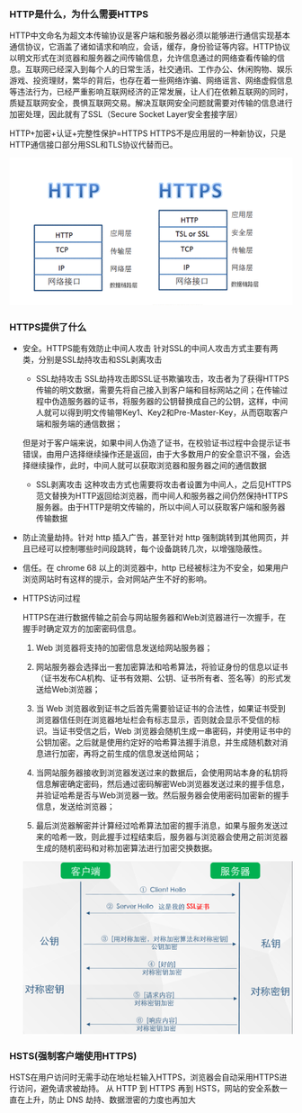 ### HTTP是什么，为什么需要HTTPS
HTTP中文命名为超文本传输协议是客户端和服务器必须以能够进行通信实现基本通信协议，它涵盖了诸如请求和响应，会话，缓存，身份验证等内容。HTTP协议以明文形式在浏览器和服务器之间传输信息，允许信息通过的网络查看传输的信息。互联网已经深入到每个人的日常生活，社交通讯、工作办公、休闲购物、娱乐游戏、投资理财，繁华的背后，也存在着一些网络诈骗、网络谣言、网络虚假信息等违法行为，已经严重影响互联网经济的正常发展，让人们在依赖互联网的同时，质疑互联网安全，畏惧互联网交易。解决互联网安全问题就需要对传输的信息进行加密处理，因此就有了SSL（Secure Socket Layer安全套接字层）

HTTP+加密+认证+完整性保护=HTTPS
HTTPS不是应用层的一种新协议，只是HTTP通信接口部分用SSL和TLS协议代替而已。

![image](../image/https.jpg)

### HTTPS提供了什么
* 安全。HTTPS能有效防止中间人攻击
    针对SSL的中间人攻击方式主要有两类，分别是SSL劫持攻击和SSL剥离攻击

    * SSL劫持攻击
    SSL劫持攻击即SSL证书欺骗攻击，攻击者为了获得HTTPS传输的明文数据，需要先将自己接入到客户端和目标网站之间；在传输过程中伪造服务器的证书，将服务器的公钥替换成自己的公钥，这样，中间人就可以得到明文传输带Key1、Key2和Pre-Master-Key，从而窃取客户端和服务端的通信数据；

    但是对于客户端来说，如果中间人伪造了证书，在校验证书过程中会提示证书错误，由用户选择继续操作还是返回，由于大多数用户的安全意识不强，会选择继续操作，此时，中间人就可以获取浏览器和服务器之间的通信数据

    * SSL剥离攻击
    这种攻击方式也需要将攻击者设置为中间人，之后见HTTPS范文替换为HTTP返回给浏览器，而中间人和服务器之间仍然保持HTTPS服务器。由于HTTP是明文传输的，所以中间人可以获取客户端和服务器传输数据
* 防止流量劫持。针对 http 插入广告，甚至针对 http 强制跳转到其他网页，并且已经可以控制哪些时间段跳转，每个设备跳转几次，以增强隐蔽性。
* 信任。在 chrome 68 以上的浏览器中，http 已经被标注为不安全，如果用户浏览网站时有这样的提示，会对网站产生不好的影响。

* HTTPS访问过程

    HTTPS在进行数据传输之前会与网站服务器和Web浏览器进行一次握手，在握手时确定双方的加密密码信息。
    1. Web 浏览器将支持的加密信息发送给网站服务器；

    2. 网站服务器会选择出一套加密算法和哈希算法，将验证身份的信息以证书（证书发布CA机构、证书有效期、公钥、证书所有者、签名等）的形式发送给Web浏览器；

    3. 当 Web 浏览器收到证书之后首先需要验证证书的合法性，如果证书受到浏览器信任则在浏览器地址栏会有标志显示，否则就会显示不受信的标识。当证书受信之后，Web 浏览器会随机生成一串密码，并使用证书中的公钥加密。之后就是使用约定好的哈希算法握手消息，并生成随机数对消息进行加密，再将之前生成的信息发送给网站；

    4. 当网站服务器接收到浏览器发送过来的数据后，会使用网站本身的私钥将信息解密确定密码，然后通过密码解密Web浏览器发送过来的握手信息，并验证哈希是否与Web浏览器一致。然后服务器会使用密码加密新的握手信息，发送给浏览器；

    5. 最后浏览器解密并计算经过哈希算法加密的握手消息，如果与服务发送过来的哈希一致，则此握手过程结束后，服务器与浏览器会使用之前浏览器生成的随机密码和对称加密算法进行加密交换数据。

    ![image](../image/https_request_process.png)

### HSTS(强制客户端使用HTTPS)
HSTS在用户访问时无需手动在地址栏输入HTTPS，浏览器会自动采用HTTPS进行访问，避免请求被劫持。
从 HTTP 到 HTTPS 再到 HSTS，网站的安全系数一直在上升，防止 DNS 劫持、数据泄密的力度也再加大